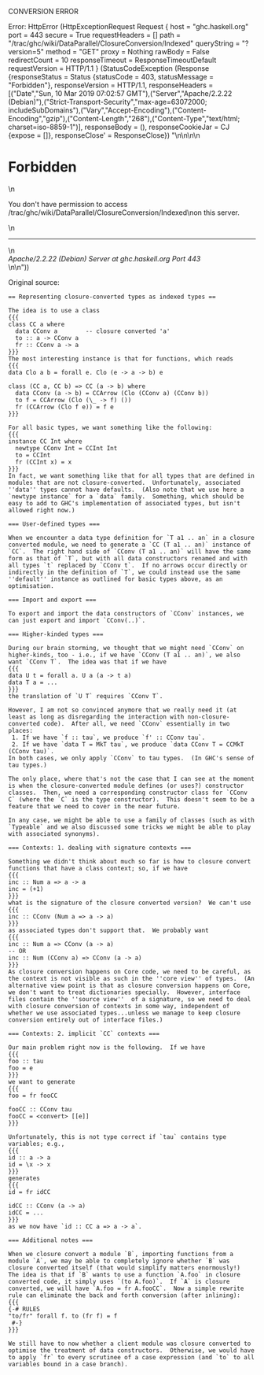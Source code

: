 CONVERSION ERROR

Error: HttpError (HttpExceptionRequest Request {
  host                 = "ghc.haskell.org"
  port                 = 443
  secure               = True
  requestHeaders       = []
  path                 = "/trac/ghc/wiki/DataParallel/ClosureConversion/Indexed"
  queryString          = "?version=5"
  method               = "GET"
  proxy                = Nothing
  rawBody              = False
  redirectCount        = 10
  responseTimeout      = ResponseTimeoutDefault
  requestVersion       = HTTP/1.1
}
 (StatusCodeException (Response {responseStatus = Status {statusCode = 403, statusMessage = "Forbidden"}, responseVersion = HTTP/1.1, responseHeaders = [("Date","Sun, 10 Mar 2019 07:02:57 GMT"),("Server","Apache/2.2.22 (Debian)"),("Strict-Transport-Security","max-age=63072000; includeSubDomains"),("Vary","Accept-Encoding"),("Content-Encoding","gzip"),("Content-Length","268"),("Content-Type","text/html; charset=iso-8859-1")], responseBody = (), responseCookieJar = CJ {expose = []}, responseClose' = ResponseClose}) "<!DOCTYPE HTML PUBLIC \"-//IETF//DTD HTML 2.0//EN\">\n<html><head>\n<title>403 Forbidden</title>\n</head><body>\n<h1>Forbidden</h1>\n<p>You don't have permission to access /trac/ghc/wiki/DataParallel/ClosureConversion/Indexed\non this server.</p>\n<hr>\n<address>Apache/2.2.22 (Debian) Server at ghc.haskell.org Port 443</address>\n</body></html>\n"))

Original source:

```trac
== Representing closure-converted types as indexed types ==

The idea is to use a class
{{{
class CC a where
  data CConv a        -- closure converted 'a'
  to :: a -> CConv a
  fr :: CConv a -> a
}}}
The most interesting instance is that for functions, which reads
{{{
data Clo a b = forall e. Clo (e -> a -> b) e

class (CC a, CC b) => CC (a -> b) where
  data CConv (a -> b) = CCArrow (Clo (CConv a) (CConv b))
  to f = CCArrow (Clo (\_ -> f) ())
  fr (CCArrow (Clo f e)) = f e
}}}

For all basic types, we want something like the following:
{{{
instance CC Int where
  newtype CConv Int = CCInt Int
  to = CCInt
  fr (CCInt x) = x
}}}
In fact, we want something like that for all types that are defined in modules that are not closure-converted.  Unfortunately, associated ''data'' types cannot have defaults.  (Also note that we use here a `newtype instance` for a `data` family.  Something, which should be easy to add to GHC's implementation of associated types, but isn't allowed right now.)

=== User-defined types ===

When we encounter a data type definition for `T a1 .. an` in a closure converted module, we need to generate a `CC (T a1 .. an)` instance of `CC`.  The right hand side of `CConv (T a1 .. an)` will have the same form as that of `T`, but with all data constructors renamed and with all types `t` replaced by `CConv t`.  If no arrows occur directly or indirectly in the definition of `T`, we could instead use the same ''default'' instance as outlined for basic types above, as an optimisation.

=== Import and export ===

To export and import the data constructors of `CConv` instances, we can just export and import `CConv(..)`.

=== Higher-kinded types ===

During our brain storming, we thought that we might need `CConv` on higher-kinds, too - i.e., if we have `CConv (T a1 .. an)`, we also want `CConv T`.  The idea was that if we have 
{{{
data U t = forall a. U a (a -> t a)
data T a = ...
}}}
the translation of `U T` requires `CConv T`.

However, I am not so convinced anymore that we really need it (at least as long as disregarding the interaction with non-closure-converted code).  After all, we need `CConv` essentially in two places:
 1. If we have `f :: tau`, we produce `f' :: CConv tau`.
 2. If we have `data T = MkT tau`, we produce `data CConv T = CCMkT (CConv tau)`.
In both cases, we only apply `CConv` to tau types.  (In GHC's sense of tau types.)

The only place, where that's not the case that I can see at the moment is when the closure-converted module defines (or uses?) constructor classes.  Then, we need a corresponding constructor class for `CConv C` (where the `C` is the type constructor).  This doesn't seem to be a feature that we need to cover in the near future.

In any case, we might be able to use a family of classes (such as with `Typeable` and we also discussed some tricks we might be able to play with associated synonyms).

=== Contexts: 1. dealing with signature contexts ===

Something we didn't think about much so far is how to closure convert functions that have a class context; so, if we have
{{{
inc :: Num a => a -> a
inc = (+1)
}}}
what is the signature of the closure converted version?  We can't use
{{{
inc :: CConv (Num a => a -> a)
}}}
as associated types don't support that.  We probably want
{{{
inc :: Num a => CConv (a -> a)
-- OR
inc :: Num (CConv a) => CConv (a -> a)
}}}
As closure conversion happens on Core code, we need to be careful, as the context is not visible as such in the ''core view'' of types.  (An alternative view point is that as closure conversion happens on Core, we don't want to treat dictionaries specially.  However, interface files contain the ''source view''  of a signature, so we need to deal with closure conversion of contexts in some way, independent of whether we use associated types...unless we manage to keep closure conversion entirely out of interface files.)

=== Contexts: 2. implicit `CC` contexts ===

Our main problem right now is the following.  If we have 
{{{
foo :: tau
foo = e
}}}
we want to generate
{{{
foo = fr fooCC

fooCC :: CConv tau
fooCC = <convert> [[e]]
}}}

Unfortunately, this is not type correct if `tau` contains type variables; e.g.,
{{{
id :: a -> a
id = \x -> x
}}}
generates
{{{
id = fr idCC

idCC :: CConv (a -> a)
idCC = ...
}}}
as we now have `id :: CC a => a -> a`.

=== Additional notes ===

When we closure convert a module `B`, importing functions from a module `A`, we may be able to completely ignore whether `B` was closure converted itself (that would simplify matters enormously!)  The idea is that if `B` wants to use a function `A.foo` in closure converted code, it simply uses `(to A.foo)`.  If `A` is closure converted, we will have `A.foo = fr A.fooCC`.  Now a simple rewrite rule can eliminate the back and forth conversion (after inlining):
{{{
{-# RULES
"to/fr" forall f. to (fr f) = f
 #-}
}}}

We still have to now whether a client module was closure converted to optimise the treatment of data constructors.  Otherwise, we would have to apply `fr` to every scrutinee of a case expression (and `to` to all variables bound in a case branch).

```

